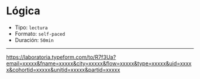 # Lógica

* Tipo: `lectura`
* Formato: `self-paced`
* Duración: `50min`

***

https://laboratoria.typeform.com/to/R7f3Ua?email=xxxxx&fname=xxxxx&city=xxxxx&flow=xxxxx&type=xxxxx&uid=xxxxx&cohortid=xxxxx&unitid=xxxxx&partid=xxxxx
